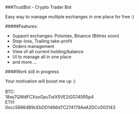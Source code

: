 ###TrustBot - Crypto Trader Bot

Easy way to manage multiple exchanges in one place for free :)

#####Features:
* Support exchanges: Poloniex, Binance (Bittrex soon)
* Stop-loss, Trailing take-profit
* Orders management
* View of all current holding/balance
* UI to manage all in one place
* and more ...

####Work still in progress

Your motivation will boost me up :)<br/><br/>
BTC: <br/>18wj7QWdFCXsoGpuTutX5VE2iGG145R5p4<br/>
ETH: <br/>0xcc56864B9cEbDD1466d7C274179AeA2DCc003143

